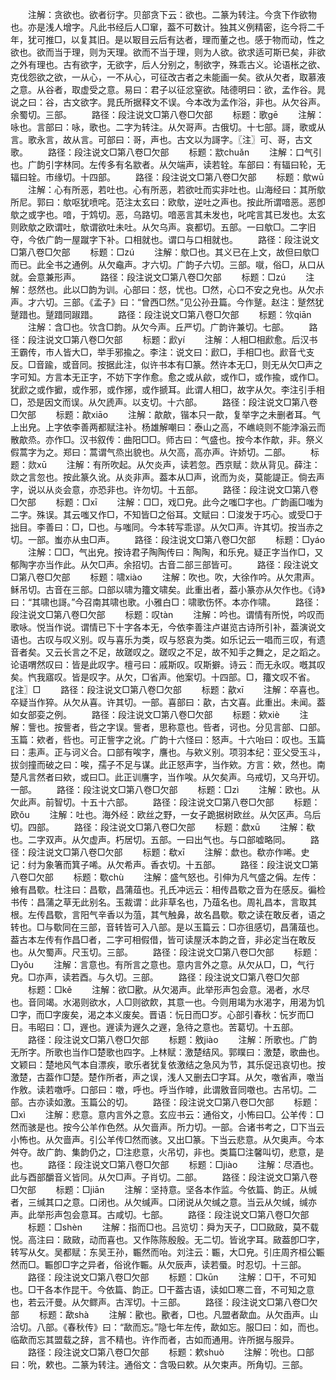 <!-- { "loadSidebar": true } -->
　　注解：贪欲也。欲者衍字。贝部贪下云：欲也。二篆为转注。今贪下作欲物也。亦是浅人增字。凡此书经后人□窜，葢不可数计。独其义例精密，迄今将二千年，犹可推□，以复其旧。是以冣目云后有达者，理而董之也。感于物而动，性之欲也。欲而当于理，则为天理。欲而不当于理，则为人欲。欲求适可斯已矣，非欲之外有理也。古有欲字，无欲字，后人分别之，制欲字，殊乖古义。论语枨之欲、克伐怨欲之欲，一从心，一不从心，可征改古者之未能画一矣。欲从欠者，取慕液之意。从谷者，取虚受之意。易曰：君子以征忿窒欲。陆德明曰：欲，孟作谷。晁说之曰：谷，古文欲字。晁氏所据释文不误。今本改为孟作浴，非也。从欠谷声。余蜀切。三部。
　　路径：段注说文□第八卷□欠部
　　标题：歌ɡē
　　注解：咏也。言部曰：咏，歌也。二字为转注。从欠哥声。古俄切。十七部。謌，歌或从言。歌永言，故从言。可部曰：哥，声也。古文以为謌字。〖注〗可、哥，古文歌。
　　路径：段注说文□第八卷□欠部
　　标题：歂chuǎn
　　注解：口气引也。广韵引字林同。左传多有名歂者。从欠端声，读若辁。车部曰：有辐曰轮，无辐曰辁。市缘切。十四部。
　　路径：段注说文□第八卷□欠部
　　标题：歍wū
　　注解：心有所恶，若吐也。心有所恶，若欲吐而实非吐也。山海经曰：其所歍所尼。郭曰：歍呕犹喷咤。范注太玄曰：欧歍，逆吐之声也。按此所谓喑恶。恶卽歍之或字也。喑，于鸩切。恶，乌路切。喑恶言其未发也，叱咤言其已发也。太玄则欧歍之欧谓吐，歍谓欲吐未吐。从欠乌声。哀都切。五部。一曰歍□。二字旧夺，今依广韵一屋蹴字下补。口相就也。谓口与口相就也。
　　路径：段注说文□第八卷□欠部
　　标题：□zú
　　注解：歍□也。其义已在上文，故但曰歍□而已。此全书之通例。从欠鼀声。才六切。广韵子六切。三部。噈，俗□，从口从就。会意兼形声。
　　路径：段注说文□第八卷□欠部
　　标题：□zú
　　注解：惄然也。此以□韵为训。心部曰：惄，忧也。□然，心口不安之皃也。从欠尗声。才六切。三部。《孟子》曰：“曾西□然。”见公孙丑篇。今作蹵。赵注：蹵然犹蹵踖也。蹵踖同踧踖。
　　路径：段注说文□第八卷□欠部
　　标题：欦qiān
　　注解：含□也。欦含□韵。从欠今声。丘严切。广韵许兼切。七部。
　　路径：段注说文□第八卷□欠部
　　标题：歋yí
　　注解：人相□相歋愈。后汉书王霸传，市人皆大□，举手邪揄之。李注：说文曰：歋□，手相□也。歋音弋支反。□音踰，或音同。按据此注，似许书本有□篆。然许本无□，则无从欠□声之字可知。方言本无正字，不妨下字作愈。愈之或从歈，或作□，或作揄，或作□。犹歋之或作擨，或作邪，或作捓，或作搋耳。此谓人相□，故字从欠。李注引手相□，恐是因文而误。从欠虒声。以支切。十六部。
　　路径：段注说文□第八卷□欠部
　　标题：歊xiāo
　　注解：歊歊，锴本只一歊，复举字之未删者耳。气上出皃。上字依李善两都赋注补。杨雄解嘲曰：泰山之高，不嶕峣则不能浡滃云而散歊烝。亦作□。汉书叙传：曲阳□□。师古曰：气盛也。按今本作歊，非。祭义假蒿字为之。郑曰：蒿谓气烝出貌也。从欠高，高亦声。许娇切。二部。
　　标题：欻xū
　　注解：有所吹起。从欠炎声，读若忽。西京赋：欻从背见。薛注：欻之言忽也。按此篆久讹。从炎非声。葢本从□声，讹而为炎，莫能諟正。倘去声字，说以从炎会意，亦恐非也。许勿切。十五部。
　　路径：段注说文□第八卷□欠部
　　标题：□xī
　　注解：□□，戏□皃。此今之嗤□字也。广韵画□嗤为二字。殊误。其云嗤又作□，不知皆□之俗耳。文赋曰：□浚发于巧心。或受□于拙目。李善曰：□，□也。与嗤同。今本转写乖谬。从欠□声。许其切。按当赤之切。一部。蚩亦从虫□声。
　　路径：段注说文□第八卷□欠部
　　标题：□yáo
　　注解：□□，气出皃。按诗君子陶陶传曰：陶陶，和乐皃。疑正字当作□，又郁陶字亦当作此。从欠□声。余招切。古音二部三部皆可。
　　路径：段注说文□第八卷□欠部
　　标题：啸xiào
　　注解：吹也。吹，大徐作吟。从欠肃声。稣吊切。古音在三部。口部以啸为籒文啸矣。此重出者，葢小篆亦从欠作也。《诗》曰：“其啸也謌。”今召南其啸也歌。小雅白□：啸歌伤怀。本亦作啸。
　　路径：段注说文□第八卷□欠部
　　标题：叹tàn
　　注解：吟也。谓情有所悦，吟叹而歌咏。悦当作说。谓情已下十字各本无，今依李善注卢谌览古诗所引补，葢演说文语也。古叹与叹义别。叹与喜乐为类，叹与怒哀为类。如乐记云一唱而三叹，有遗音者矣。又云长言之不足，故蹉叹之。蹉叹之不足，故不知手之舞之，足之蹈之。论语喟然叹曰：皆是此叹字。檀弓曰：戚斯叹。叹斯擗。诗云：而无永叹。嘅其叹矣。忾我寤叹。皆是叹字。从欠，□省声。他案切。十四部。□，籒文叹不省。〖注〗□
　　路径：段注说文□第八卷□欠部
　　标题：歖xī
　　注解：卒喜也。卒疑当作猝。从欠从喜。许其切。一部。喜部曰：歖，古文喜。此重出。未闻。葢如女部娈之例。
　　路径：段注说文□第八卷□欠部
　　标题：欸xiè
　　注解：訾也。按訾者，呰之字误。訾者，思称意也。呰者，诃也。分见言部、口部。玉篇：欸者，呰也。可正訾字之讹。广韵十六怪曰：怒声。十六咍曰：叹也。玉篇曰：恚声。正与诃义合。口部有唉字，譍也。与欸义别。项羽本纪：亚父受玉斗，拔剑撞而破之曰：唉，孺子不足与谋。此正怒声字，当作欸。方言：欸，然也。南楚凡言然者曰欸，或曰□。此正训譍字，当作唉。从欠矣声。乌戒切，又乌开切。一部。
　　路径：段注说文□第八卷□欠部
　　标题：□zì
　　注解：欧也。从欠此声。前智切。十五十六部。
　　路径：段注说文□第八卷□欠部
　　标题：欧ǒu
　　注解：吐也。海外经：欧丝之野，一女子跪据树欧丝。从欠区声。乌后切。四部。
　　路径：段注说文□第八卷□欠部
　　标题：歔xū
　　注解：欷也。二字双声。从欠虚声。朽居切。五部。一曰出气也。与口部嘘略同。
　　路径：段注说文□第八卷□欠部
　　标题：欷xī
　　注解：歔也。欷亦作唏。史记：纣为象箸而箕子唏。从欠希声。香衣切。十五部。
　　路径：段注说文□第八卷□欠部
　　标题：歜chù
　　注解：盛气怒也。引伸为凡气盛之偁。左传：飨有昌歜。杜注曰：昌歜，昌蒲葅也。孔氏冲远云：相传昌歜之音为在感反。徧检书传：昌蒲之草无此别名。玉裁谓：此非草名也，乃葅名也。周礼昌本，言取其根。左传昌歜，言阳气辛香以为菹，其气触鼻，故名昌歜。歜之读在敢反者，语之转也。□与歜同在三部，音转皆可入八部。是以玉篇云：□亦徂感切，昌蒲葅也。葢古本左传有作昌□者，二字可相假借，皆可读屋沃本韵之音，非必定当在敢反也。从欠蜀声。尺玉切。三部。
　　路径：段注说文□第八卷□欠部
　　标题：□yǒu
　　注解：言意也。有所言之意也。意内言外之意。从欠从□，□，气行皃。□亦声，读若酉。与久切。三部。
　　路径：段注说文□第八卷□欠部
　　标题：□kě
　　注解：欲□歠。从欠渴声。此举形声包会意。渴者，水尽也。音同竭。水渴则欲水，人□则欲飮，其意一也。今则用竭为水渴字，用渴为饥□字，而□字废矣，渴之本义废矣。晋语：忨日而□岁。心部引春秋：忨岁而□日。韦昭曰：□，遟也。遟读为遟久之遟，急待之意也。苦葛切。十五部。
　　路径：段注说文□第八卷□欠部
　　标题：敫jiào
　　注解：所歌也。广韵无所字。所歌也当作□楚歌也四字。上林赋：激楚结风。郭瞨曰：激楚，歌曲也。文颖曰：楚地风气本自漂疾，歌乐者犹复依激结之急风为节，其乐促迅哀切也。按激楚，古葢作□楚。楚作所者，声之误，浅人又删去□字耳。从欠，噭省声，噭当作敫。读若噭呼。口部曰：噭，呼也。呼当作嘑，此谓敫音同噭也。古吊切。二部。古亦读如激。玉篇公的切。
　　路径：段注说文□第八卷□欠部
　　标题：□xì
　　注解：悲意。意内言外之意。玄应书云：通俗文，小怖曰□。公羊传：□然而骇是也。按今公羊作色然。从欠啬声。所力切。一部。合诸书考之，□下当云小怖也。从欠啬声。引公羊传□然而骇。又出□篆。下当云悲意。从欠奥声。今本舛夺。故广韵、集韵仍之，□注悲意，火吊切，非也。类篇□注馨叫切，悲意，是也。
　　路径：段注说文□第八卷□欠部
　　标题：□jiào
　　注解：尽酒也。此与酉部釂音义皆同。从欠□声。子肖切。二部。
　　路径：段注说文□第八卷□欠部
　　标题：□jiān
　　注解：坚持意。坚各本作监。今依篇、韵正。从缄者，三缄其口之意。口闭也。从欠缄声。口闭说从欠缄之意。当云从欠缄，缄亦声。此举形声包会意耳。古咸切。七部。
　　路径：段注说文□第八卷□欠部
　　标题：□shèn
　　注解：指而□也。吕览切：舜为天子，□□敐敐，莫不载悦。高注曰：敐敐，动而喜也。又作陈陈殷殷。无二切。皆讹字耳。敐葢卽□字，转写从攵。吴都赋：东吴王孙，辴然而咍。刘注云：辴，大□皃。引庄周齐桓公辴然而□。辴卽□字之异者，俗讹作辴。从欠辰声，读若蜃。时忍切。十三部。
　　路径：段注说文□第八卷□欠部
　　标题：□kūn
　　注解：□干，不可知也。□干各本作昆干。今依篇、韵正。□干葢古语，读如□寒二音，不可知之意也，若云汗曼。从欠鳏声。古浑切。十三部。
　　路径：段注说文□第八卷□欠部
　　标题：歃shà
　　注解：歠也。歠者，□也。凡盟者歃血。从欠臿声。山洽切。八部。《春秋传》曰：“歃而忘。”隐七年左传，歃如忘。服□曰：如，而也。临歃而忘其盟载之辞，言不精也。许作而者，古如而通用。许所据与服异。
　　路径：段注说文□第八卷□欠部
　　标题：欶shuò
　　注解：吮也。口部曰：吮，欶也。二篆为转注。通俗文：含吸曰欶。从欠束声。所角切。三部。
